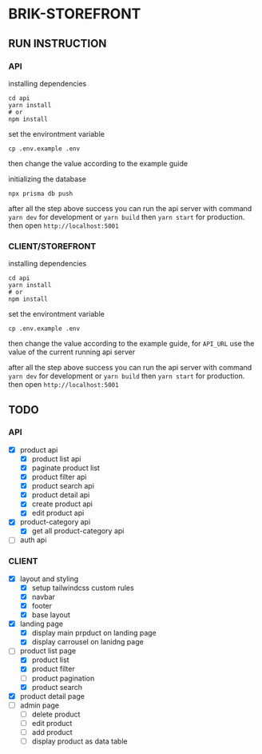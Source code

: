 # BRIK-STOREFRONT

## RUN INSTRUCTION

### API

installing dependencies
```
cd api
yarn install
# or
npm install
```
set the environtment variable
```
cp .env.example .env
```
then change the value according to the example guide

initializing the database
```
npx prisma db push
```
after all the step above success you can run the api server with command `yarn dev` for development or `yarn build` then `yarn start` for production.
then open `http://localhost:5001`

### CLIENT/STOREFRONT

installing dependencies
```
cd api
yarn install
# or
npm install
```
set the environtment variable
```
cp .env.example .env
```
then change the value according to the example guide, for `API_URL` use the value of the current running api server

after all the step above success you can run the api server with command `yarn dev` for development or `yarn build` then `yarn start` for production.
then open `http://localhost:5001`

## TODO

### API

- [x] product api
  - [x] product list api
  - [x] paginate product list
  - [x] product filter api
  - [x] product search api
  - [x] product detail api
  - [x] create product api
  - [x] edit product api
- [x] product-category api
  - [x] get all product-category api
- [ ] auth api

### CLIENT

- [x] layout and styling
  - [x] setup tailwindcss custom rules
  - [x] navbar
  - [x] footer
  - [x] base layout
- [x] landing page
  - [x] display main prpduct on landing page
  - [x] display carrousel on lanidng page
- [ ] product list page
  - [x] product list
  - [x] product filter
  - [ ] product pagination
  - [x] product search
- [x] product detail page
- [ ] admin page
  - [ ] delete product
  - [ ] edit product
  - [ ] add product
  - [ ] display product as data table
